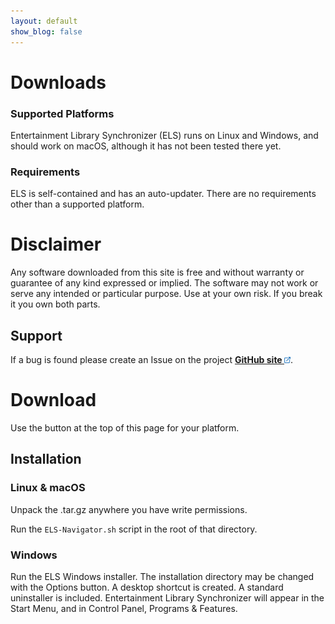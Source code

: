 ```yaml
---
layout: default
show_blog: false
---
```

# Downloads

### Supported Platforms

Entertainment Library Synchronizer (ELS) runs on Linux and Windows, and should work on macOS,
although it has not been tested there yet. 

### Requirements

ELS is self-contained and has an auto-updater. There are no requirements other than a supported platform.

# Disclaimer

Any software downloaded from this site is free and without warranty or guarantee of any
kind expressed or implied. The software may not work or serve any intended or particular
purpose. Use at your own risk. If you break it you own both parts.

## Support

If a bug is found please create an Issue on the project 
<a href="{{ site.issues_url }}" target="_blank"><b>GitHub site <img src="assets/images/link.png" alt="" align="bottom"  border="0"></b></a>.


# Download

Use the button at the top of this page for your platform.

## Installation

### Linux & macOS

Unpack the .tar.gz anywhere you have write permissions.

Run the ``` ELS-Navigator.sh ``` script in the root of that directory.

### Windows

Run the ELS Windows installer. The installation directory may be changed with the Options button.
A desktop shortcut is created. A standard uninstaller is included. Entertainment Library Synchronizer will
appear in the Start Menu, and in Control Panel, Programs & Features.
